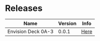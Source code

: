 # Releases

Name               | Version | Info
-------------------|---------|-------
Envision Deck 0A-3 | 0.0.1   | [Here](info/0.0.1.md)
        